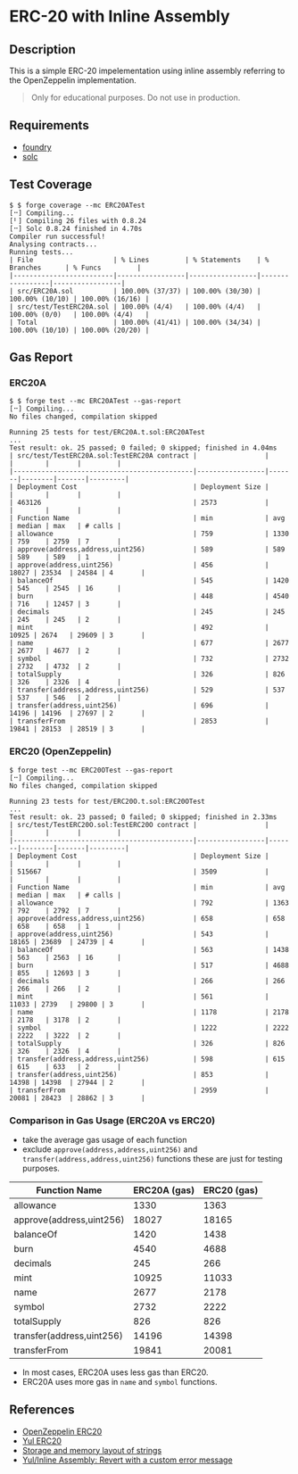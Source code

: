# ERC-20 with Inline Assembly

## Description

This is a simple ERC-20 impelementation using inline assembly referring to the OpenZeppelin implementation.

> Only for educational purposes. Do not use in production.

## Requirements

- [foundry](https://book.getfoundry.sh/getting-started/installation)
- [solc](https://docs.soliditylang.org/en/latest/installing-solidity.html)

## Test Coverage

```shell
$ $ forge coverage --mc ERC20ATest
[⠒] Compiling...
[⠃] Compiling 26 files with 0.8.24
[⠒] Solc 0.8.24 finished in 4.70s
Compiler run successful!
Analysing contracts...
Running tests...
| File                    | % Lines         | % Statements    | % Branches      | % Funcs         |
|-------------------------|-----------------|-----------------|-----------------|-----------------|
| src/ERC20A.sol          | 100.00% (37/37) | 100.00% (30/30) | 100.00% (10/10) | 100.00% (16/16) |
| src/test/TestERC20A.sol | 100.00% (4/4)   | 100.00% (4/4)   | 100.00% (0/0)   | 100.00% (4/4)   |
| Total                   | 100.00% (41/41) | 100.00% (34/34) | 100.00% (10/10) | 100.00% (20/20) |
```

## Gas Report

### ERC20A

```shell
$ $ forge test --mc ERC20ATest --gas-report
[⠒] Compiling...
No files changed, compilation skipped

Running 25 tests for test/ERC20A.t.sol:ERC20ATest
...
Test result: ok. 25 passed; 0 failed; 0 skipped; finished in 4.04ms
| src/test/TestERC20A.sol:TestERC20A contract |                 |       |        |       |         |
|---------------------------------------------|-----------------|-------|--------|-------|---------|
| Deployment Cost                             | Deployment Size |       |        |       |         |
| 463126                                      | 2573            |       |        |       |         |
| Function Name                               | min             | avg   | median | max   | # calls |
| allowance                                   | 759             | 1330  | 759    | 2759  | 7       |
| approve(address,address,uint256)            | 589             | 589   | 589    | 589   | 1       |
| approve(address,uint256)                    | 456             | 18027 | 23534  | 24584 | 4       |
| balanceOf                                   | 545             | 1420  | 545    | 2545  | 16      |
| burn                                        | 448             | 4540  | 716    | 12457 | 3       |
| decimals                                    | 245             | 245   | 245    | 245   | 2       |
| mint                                        | 492             | 10925 | 2674   | 29609 | 3       |
| name                                        | 677             | 2677  | 2677   | 4677  | 2       |
| symbol                                      | 732             | 2732  | 2732   | 4732  | 2       |
| totalSupply                                 | 326             | 826   | 326    | 2326  | 4       |
| transfer(address,address,uint256)           | 529             | 537   | 537    | 546   | 2       |
| transfer(address,uint256)                   | 696             | 14196 | 14196  | 27697 | 2       |
| transferFrom                                | 2853            | 19841 | 28153  | 28519 | 3       |
```

### ERC20 (OpenZeppelin)

```shell
$ forge test --mc ERC20OTest --gas-report
[⠒] Compiling...
No files changed, compilation skipped

Running 23 tests for test/ERC20O.t.sol:ERC20OTest
...
Test result: ok. 23 passed; 0 failed; 0 skipped; finished in 2.33ms
| src/test/TestERC20O.sol:TestERC20O contract |                 |       |        |       |         |
|---------------------------------------------|-----------------|-------|--------|-------|---------|
| Deployment Cost                             | Deployment Size |       |        |       |         |
| 515667                                      | 3509            |       |        |       |         |
| Function Name                               | min             | avg   | median | max   | # calls |
| allowance                                   | 792             | 1363  | 792    | 2792  | 7       |
| approve(address,address,uint256)            | 658             | 658   | 658    | 658   | 1       |
| approve(address,uint256)                    | 543             | 18165 | 23689  | 24739 | 4       |
| balanceOf                                   | 563             | 1438  | 563    | 2563  | 16      |
| burn                                        | 517             | 4688  | 855    | 12693 | 3       |
| decimals                                    | 266             | 266   | 266    | 266   | 2       |
| mint                                        | 561             | 11033 | 2739   | 29800 | 3       |
| name                                        | 1178            | 2178  | 2178   | 3178  | 2       |
| symbol                                      | 1222            | 2222  | 2222   | 3222  | 2       |
| totalSupply                                 | 326             | 826   | 326    | 2326  | 4       |
| transfer(address,address,uint256)           | 598             | 615   | 615    | 633   | 2       |
| transfer(address,uint256)                   | 853             | 14398 | 14398  | 27944 | 2       |
| transferFrom                                | 2959            | 20081 | 28423  | 28862 | 3       |
```

### Comparison in Gas Usage (ERC20A vs ERC20)

- take the average gas usage of each function
- exclude `approve(address,address,uint256)` and `transfer(address,address,uint256)` functions these are just for testing purposes.

| Function Name             | ERC20A (gas) | ERC20 (gas) |
| ------------------------- | ------------ | ----------- |
| allowance                 | 1330         | 1363        |
| approve(address,uint256)  | 18027        | 18165       |
| balanceOf                 | 1420         | 1438        |
| burn                      | 4540         | 4688        |
| decimals                  | 245          | 266         |
| mint                      | 10925        | 11033       |
| name                      | 2677         | 2178        |
| symbol                    | 2732         | 2222        |
| totalSupply               | 826          | 826         |
| transfer(address,uint256) | 14196        | 14398       |
| transferFrom              | 19841        | 20081       |

- In most cases, ERC20A uses less gas than ERC20.
- ERC20A uses more gas in `name` and `symbol` functions.

## References

- [OpenZeppelin ERC20](https://github.com/OpenZeppelin/openzeppelin-contracts/blob/master/contracts/token/ERC20/ERC20.sol)
- [Yul ERC20](https://github.com/kassandraoftroy/yulerc20)
- [Storage and memory layout of strings](https://ethereum.stackexchange.com/questions/107282/storage-and-memory-layout-of-strings)
- [Yul/Inline Assembly: Revert with a custom error message](https://ethereum.stackexchange.com/questions/142752/yul-inline-assembly-revert-with-a-custom-error-message)
